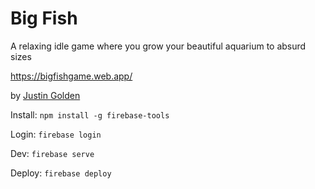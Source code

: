 # Big Fish

A relaxing idle game where you grow your beautiful aquarium to absurd sizes

https://bigfishgame.web.app/

by [Justin Golden](https://justingolden.me/)

Install: `npm install -g firebase-tools`

Login: `firebase login`

Dev: `firebase serve`

Deploy: `firebase deploy`
